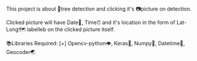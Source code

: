 This project is about 🌳tree detection and clicking it's 📷picture on detection.

Clicked picture will have Date📅, Time⏰ and it's location in the form of Lat-Long🗺 labelleb on the clicked picture itself.

📚Libraries Required:
[+] Opencv-python👁, Keras🧠, Numpy🔢, Datetime📅, Geocoder🌏

